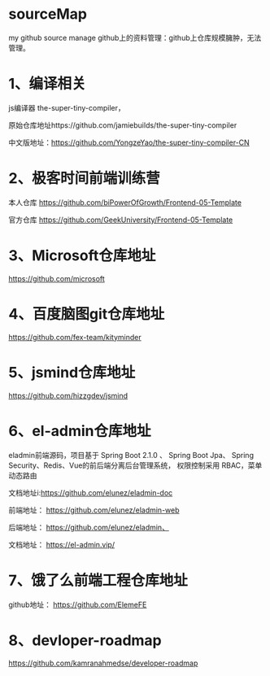 # sourceMap
my github source manage
github上的资料管理：github上仓库规模臃肿，无法管理。

# 1、编译相关
js编译器 the-super-tiny-compiler，

原始仓库地址https://github.com/jamiebuilds/the-super-tiny-compiler

中文版地址：https://github.com/YongzeYao/the-super-tiny-compiler-CN

# 2、极客时间前端训练营
本人仓库 https://github.com/biPowerOfGrowth/Frontend-05-Template

官方仓库 https://github.com/GeekUniversity/Frontend-05-Template

# 3、Microsoft仓库地址

https://github.com/microsoft

# 4、百度脑图git仓库地址

https://github.com/fex-team/kityminder

# 5、jsmind仓库地址

https://github.com/hizzgdev/jsmind

# 6、el-admin仓库地址

eladmin前端源码，项目基于 Spring Boot 2.1.0 、 Spring Boot Jpa、 Spring Security、Redis、Vue的前后端分离后台管理系统， 权限控制采用 RBAC，菜单动态路由

文档地址i:https://github.com/elunez/eladmin-doc

前端地址： https://github.com/elunez/eladmin-web

后端地址： https://github.com/elunez/eladmin、

文档地址： https://el-admin.vip/

# 7、饿了么前端工程仓库地址

github地址： https://github.com/ElemeFE

# 8、devloper-roadmap

https://github.com/kamranahmedse/developer-roadmap
